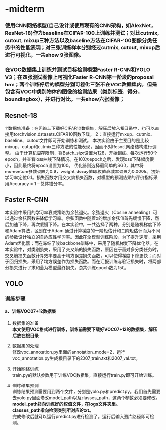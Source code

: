 # -midterm
### 使用CNN网络模型(自己设计或使用现有的CNN架构，如AlexNet，ResNet-18)作为baseline在CIFAR-100上训练并测试；对比cutmix, cutout, mixup三种方法以及baseline方法在CIFAR-100图像分类任务中的性能表现；对三张训练样本分别经过cutmix, cutout, mixup后进行可视化，一共show 9张图像。
### 在VOC数据集上训练并测试目标检测模型Faster R-CNN和YOLO V3；在四张测试图像上可视化Faster R-CNN第一阶段的proposal box；两个训练好后的模型分别可视化三张不在VOC数据集内，但是包含有VOC中类别物体的图像的检测结果（类别标签，得分，boundingbox），并进行对比，一共show六张图像；

## Resnet-18
1:数据集准备：在网络上下载好CIFAR10数据集，解压后放入根目录中，也可以直接用torchvision.datasets.CIFAR10函数下载。
2：直接运行mixup、cutmix、baseline、cutout文件即可开始训练和测试。
本次实验由于主要目的是比较mixup、cutup和cutmix三种方法的性能表现，因而不对Resnet网络结构进行调整。
由于计算机显存限制，将Batch_size设置为128，开始训练。每次运行50个epoch，并查看loss曲线下降情况。在100次epoch之后，发现loss下降幅度很小，因此最终将epoch设置为100。
优化器则选择最简单的SGD，其中将momentum参数设置为0.9，weight_decay值即权值衰减率设置为0.0005。初始学习率定位0.1。损失函数才用交叉熵损失函数，对模型的预测结果的评价指标采用Accuracy = 1 – 总体错分率。

## Faster R-CNN
本实验中采用的学习率衰减策略为余弦退火。余弦退火（Cosine annealing）可以通过余弦函数来降低学习率。余弦函数中随着x的增加余弦值首先缓慢下降，然后加速下降，再次缓慢下降。在本实验中，一共选择了两种，分别是随机梯度下降和Adam算法，区别在于Adam 通过计算梯度的一阶矩估计和二阶矩估计而为不同的参数设计独立的自适应性学习率。因此在全模型训练阶段，为了提升速度，采用Adam优化器；而在冻结了诶backbone训练中，采用了随机梯度下降优化器。在本实验中，对类别损失，采用了交叉熵的损失函数，原因在于面对多分类任务时，交叉熵损失函数计算效率要高于均方误差损失函数，可以使得梯度下降更快；而对于回归损失，采用了均方误差作为损失函数。而在汇报训练与验证损失时，将两部分损失进行了求和最为模型最终损失。总共训练epoch数为150。

## YOLO
### 训练步骤
#### a、训练VOC07+12数据集
1. 数据集的准备   
**本文使用VOC格式进行训练，训练前需要下载好VOC07+12的数据集，解压后放在根目录**  

2. 数据集的处理   
修改voc_annotation.py里面的annotation_mode=2，运行voc_annotation.py生成根目录下的2007_train.txt和2007_val.txt。   

3. 开始网络训练   
train.py的默认参数用于训练VOC数据集，直接运行train.py即可开始训练。   

4. 训练结果预测   
训练结果预测需要用到两个文件，分别是yolo.py和predict.py。我们首先需要去yolo.py里面修改model_path以及classes_path，这两个参数必须要修改。   
**model_path指向训练好的权值文件，在logs文件夹里。   
classes_path指向检测类别所对应的txt。**   
完成修改后就可以运行predict.py进行检测了。运行后输入图片路径即可检测。
